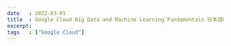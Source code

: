 ```yaml
---
date   : 2022-03-01
title  : Google Cloud Big Data and Machine Learning Fundamentals 日本語版
excerpt:
tags   : ["Google Cloud"]
---
```

